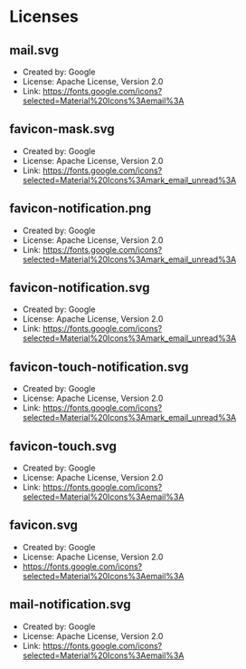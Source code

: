 # Licenses
## mail.svg
- Created by: Google
- License: Apache License, Version 2.0
- Link: https://fonts.google.com/icons?selected=Material%20Icons%3Aemail%3A

## favicon-mask.svg
- Created by: Google
- License: Apache License, Version 2.0
- Link: https://fonts.google.com/icons?selected=Material%20Icons%3Amark_email_unread%3A

## favicon-notification.png
- Created by: Google
- License: Apache License, Version 2.0
- Link: https://fonts.google.com/icons?selected=Material%20Icons%3Amark_email_unread%3A

## favicon-notification.svg
- Created by: Google
- License: Apache License, Version 2.0
- Link: https://fonts.google.com/icons?selected=Material%20Icons%3Amark_email_unread%3A

## favicon-touch-notification.svg
- Created by: Google
- License: Apache License, Version 2.0
- Link: https://fonts.google.com/icons?selected=Material%20Icons%3Amark_email_unread%3A

## favicon-touch.svg
- Created by: Google
- License: Apache License, Version 2.0
- Link: https://fonts.google.com/icons?selected=Material%20Icons%3Aemail%3A

## favicon.svg
- Created by: Google
- License: Apache License, Version 2.0
- https://fonts.google.com/icons?selected=Material%20Icons%3Aemail%3A

## mail-notification.svg
- Created by: Google
- License: Apache License, Version 2.0
- Link: https://fonts.google.com/icons?selected=Material%20Icons%3Aemail%3A

